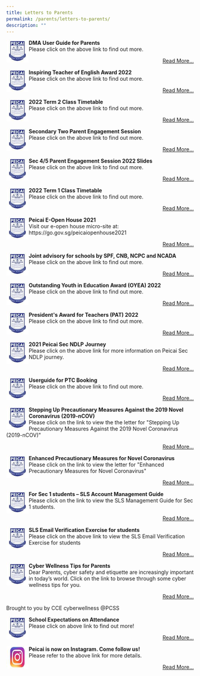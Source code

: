 ```yaml
---
title: Letters to Parents
permalink: /parents/letters-to-parents/
description: ""
---
```

<div><img style="width: 12%;" src="/images/logo.jpg" align = "left" />
<p><strong>DMA User Guide for Parents<br /></strong>Please click on the above link to find out more.</p>
<p style="text-align: right;"><a href="/others/dma-user-guide-for-parents">Read More...</a></p>
<div><img style="width: 12%;" src="/images/logo.jpg" align = "left" />
<p><strong>Inspiring Teacher of English Award 2022<br /></strong>Please click on the above link to find out more.</p>
<p style="text-align: right;"><a href="/others/inspiring-teacher-of-english-award-2022">Read More...</a></p>
<div><img style="width: 12%;" src="/images/logo.jpg" align = "left" />
<p><strong>2022 Term 2 Class Timetable<br /></strong>Please click on the above link to find out more.</p>
<p style="text-align: right;"><a href="/files/2022%20Term%202%20Class_Final_wef%2021%20Mar_v2%20for%20website.pdf">Read More...</a></p>
<div><img style="width: 12%;" src="/images/logo.jpg" align = "left" />
<p><strong>Secondary Two Parent Engagement Session<br /></strong>Please click on the above link to find out more.</p>
<p style="text-align: right;"><a href="/others/secondary-two-parent-engagement-session">Read More...</a></p>
<div><img style="width: 12%;" src="/images/logo.jpg" align = "left" />
<p><strong>Sec 4/5 Parent Engagement Session 2022 Slides<br /></strong>Please click on the above link to find out more.</p>
<p style="text-align: right;"><a href="/others/sec-4-5-parent-engagement-session-2022">Read More...</a></p>
<div><img style="width: 12%;" src="/images/logo.jpg" align = "left" />
<p><strong>2022 Term 1 Class Timetable<br /></strong>Please click on the above link to find out more.</p>
<p style="text-align: right;"><a href="/files/2022%20Term%201%20Class_Final%20For%20Website.pdf">Read More...</a></p>
<div><img style="width: 12%;" src="/images/logo.jpg" align = "left" />
<p><strong>Peicai E-Open House 2021<br /></strong>Visit our e-open house micro-site at: https://go.gov.sg/peicaiopenhouse2021</p>
<p style="text-align: right;"><a href="https://sites.google.com/moe.edu.sg/peicaisecondaryschool/home?authuser=0">Read More...</a></p>
<div><img style="width: 12%;" src="/images/logo.jpg" align = "left" />
<p><strong>Joint advisory for schools by SPF, CNB, NCPC and NCADA<br /></strong>Please click on the above link to find out more.</p>
<p style="text-align: right;"><a href="/files/Joint%20Advisory%20Dec%202021.pdf">Read More...</a></p>
<div><img style="width: 12%;" src="/images/logo.jpg" align = "left" />
<p><strong>Outstanding Youth in Education Award (OYEA) 2022<br /></strong>Please click on the above link to find out more.</p>
<p style="text-align: right;"><a href="/others/oyea-2022">Read More...</a></p>
<div><img style="width: 12%;" src="/images/logo.jpg" align = "left" />
<p><strong>President's Award for Teachers (PAT) 2022<br /></strong>Please click on the above link to find out more.</p>
<p style="text-align: right;"><a href="/others/pat-2022">Read More...</a></p>
<div><img style="width: 12%;" src="/images/logo.jpg" align = "left" />
<p><strong>2021 Peicai Sec NDLP Journey<br /></strong>Please click on the above link for more information on Peicai Sec NDLP journey.</p>
<p style="text-align: right;"><a href="https://sites.google.com/moe.edu.sg/ndlpforparents/home">Read More...</a></p>
<div><img style="width: 12%;" src="/images/logo.jpg" align = "left" />
<p><strong>Userguide for PTC Booking<br /></strong>Please click on the above link to find out more.</p>
<p style="text-align: right;"><a href="/files/Userguide%20for%20PTC%20Booking.pdf">Read More...</a></p>
<div><img style="width: 12%;" src="/images/logo.jpg" align = "left" />
<p><strong>Stepping Up Precautionary Measures Against the 2019 Novel Coronavirus (2019-nCOV)<br /></strong>Please click on the link to view the the letter for "Stepping Up Precautionary Measures Against the 2019 Novel Coronavirus (2019-nCOV)"</p>
<p style="text-align: right;"><a href="/files/Stepping%20Up%20Precautionary%20Measures%20Against%20the%202019%20Novel%20Coronavirus%20(2019-nCOV).pdf">Read More...</a></p>
<div><img style="width: 12%;" src="/images/logo.jpg" align = "left" />
<p><strong>Enhanced Precautionary Measures for Novel Coronavirus<br /></strong>Please click on the link to view the letter for "Enhanced Precautionary Measures for Novel Coronavirus"</p>
<p style="text-align: right;"><a href="/files/Enhanced%20school%20measures%20for%20novel%20coronavirus.pdf">Read More...</a></p>
<div><img style="width: 12%;" src="/images/logo.jpg" align = "left" />
<p><strong>For Sec 1 students – SLS Account Management Guide<br /></strong>Please click on the link to view the SLS Management Guide for Sec 1 students.</p>
<p style="text-align: right;"><a href="/files/SLS%20Account%20Management%20-%20Guide%20for%20Sec%201%20Students.pdf">Read More...</a></p>
<div><img style="width: 12%;" src="/images/logo.jpg" align = "left" />
<p><strong>SLS Email Verification Exercise for students<br /></strong>Please click on the above link to view the SLS Email Verification Exercise for students</p>
<p style="text-align: right;"><a href="/files/SLS%20Email%20Verification%20by%20Sec-JC%20students_PCSS%20edited%20v3_May%2024.pdf">Read More...</a></p>
<div><img style="width: 12%;" src="/images/logo.jpg" align = "left" />
<p><strong>Cyber Wellness Tips for Parents<br /></strong>Dear Parents, cyber safety and etiquette are increasingly important in today’s world. 
Click on the link to browse through some cyber wellness tips for you.
<p style="text-align: right;"><a href="/curriculum/subject-areas/citizenship-n-character-education/cyber-wellness/cyber-wellness-tips-for-parents-2019">Read More...</a></p>
Brought to you by CCE cyberwellness @PCSS</p>
<div><img style="width: 12%;" src="/images/logo.jpg" align = "left" />
<p><strong>School Expectations on Attendance<br /></strong>Please click on above link to find out more!</p>
<p style="text-align: right;"><a href="/files/Letter%20on%20Attendance%20(Term%203,%202018)_PCSS.pdf">Read More...</a></p>
<div><img style="width: 12%;" src="/images/ig.jpg" align = "left" />
<p><strong>Peicai is now on Instagram. Come follow us!<br /></strong>Please refer to the above link for more details.</p>
<p style="text-align: right;"><a href="https://www.instagram.com/peicai_official/">Read More...</a></p>
